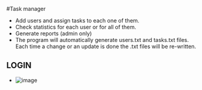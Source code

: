 #Task manager

  - Add users and assign tasks to each one of them.
  - Check statistics for each user or for all of them.
  - Generate reports (admin only)
- The program will automatically generate users.txt and tasks.txt files. Each time a change or an update is done the .txt files will be re-written.

## LOGIN
  - ![image](https://github.com/MassimilianoCattani/finalCapstone/assets/52679658/f294a222-bf40-4deb-ab52-fff69be3a431)


